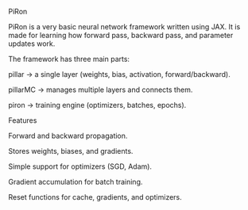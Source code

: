 PiRon

PiRon is a very basic neural network framework written using JAX.
It is made for learning how forward pass, backward pass, and parameter updates work.

The framework has three main parts:

pillar → a single layer (weights, bias, activation, forward/backward).

pillarMC → manages multiple layers and connects them.

piron → training engine (optimizers, batches, epochs).

Features

Forward and backward propagation.

Stores weights, biases, and gradients.

Simple support for optimizers (SGD, Adam).

Gradient accumulation for batch training.

Reset functions for cache, gradients, and optimizers.

